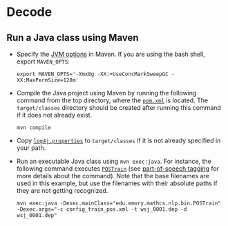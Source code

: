 # Decode

## Run a Java class using Maven

* Specify the [JVM options](http://www.oracle.com/technetwork/articles/java/vmoptions-jsp-140102.html) in Maven.  If you are using the bash shell, export `MAVEN_OPTS`:

   ```
   export MAVEN_OPTS='-Xmx8g -XX:+UseConcMarkSweepGC -XX:MaxPermSize=128m'
   ```

* Compile the Java project using Maven by running the following command from the top directory, where the [`pom.xml`](../../../../../pom.xml) is located. The `target/classes` directory should be created after running this command if it does not already exist.

   ```
   mvn compile
   ```

* Copy [`log4j.properties`](../../src/main/resources/configuration/log4j.properties) to `target/classes` if it is not already specified in your path.

* Run an executable Java class using `mvn exec:java`.  For instance, the following command executes [`POSTrain`](../../src/main/java/edu/emory/mathcs/nlp/bin/POSTrain.java) (see [part-of-speech tagging](../component/part_of_speech_tagging.md#training) for more details about the command). Note that the base filenames are used in this example, but use the filenames with their absolute paths if they are not getting recognized.

   ```
   mvn exec:java -Dexec.mainClass="edu.emory.mathcs.nlp.bin.POSTrain" -Dexec.args="-c config_train_pos.xml -t wsj_0001.dep -d wsj_0001.dep"
   ```
